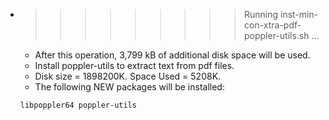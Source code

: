 * >>>>>>>>> Running inst-min-con-xtra-pdf-poppler-utils.sh ...
  * After this operation, 3,799 kB of additional disk space will be used.
  * Install poppler-utils to extract text from pdf files.
  * Disk size = 1898200K. Space Used = 5208K.
  * The following NEW packages will be installed:
  ```bash
  libpoppler64 poppler-utils
  ```
